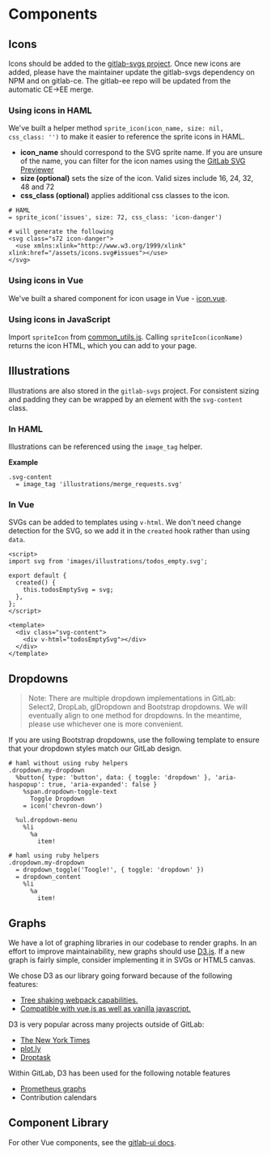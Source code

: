 # Components

## Icons

Icons should be added to the [gitlab-svgs project][gitlab-svgs-project]. Once new icons are added, please have the maintainer update the gitlab-svgs dependency on NPM and on gitlab-ce. The gitlab-ee repo will be updated from the automatic CE->EE merge.

### Using icons in HAML

We've built a helper method `sprite_icon(icon_name, size: nil, css_class: '')` to make it easier to reference the sprite icons in HAML.

- **icon_name** should correspond to the SVG sprite name. If you are unsure of the name, you can filter for the icon names using the [GitLab SVG Previewer][svg-previewer]
- **size (optional)** sets the size of the icon. Valid sizes include 16, 24, 32, 48 and 72
- **css_class (optional)** applies additional css classes to the icon.

```
# HAML
= sprite_icon('issues', size: 72, css_class: 'icon-danger')

# will generate the following
<svg class="s72 icon-danger">
  <use xmlns:xlink="http://www.w3.org/1999/xlink" xlink:href="/assets/icons.svg#issues"></use>
</svg>
```

### Using icons in Vue

We've built a shared component for icon usage in Vue - [icon.vue][icon-vue].

### Using icons in JavaScript

Import `spriteIcon` from [common_utils.js][common-utils]. Calling `spriteIcon(iconName)` returns the icon HTML, which you can add to your page.

## Illustrations

Illustrations are also stored in the `gitlab-svgs` project. For consistent sizing and padding they can be wrapped by an element with the `svg-content` class.

### In HAML

Illustrations can be referenced using the `image_tag` helper.

**Example**

```haml
.svg-content
  = image_tag 'illustrations/merge_requests.svg'
```

### In Vue

SVGs can be added to templates using `v-html`. We don't need change detection for the SVG, so we add it in the `created` hook rather than using `data`.

```
<script>
import svg from 'images/illustrations/todos_empty.svg';

export default {
  created() {
    this.todosEmptySvg = svg;
  },
};
</script>

<template>
  <div class="svg-content">
    <div v-html="todosEmptySvg"></div>
  </div>
</template>
```

## Dropdowns

> Note: There are multiple dropdown implementations in GitLab: Select2, DropLab, glDropdown and Bootstrap dropdowns. We will eventually align to one method for dropdowns. In the meantime, please use whichever one is more convenient.

If you are using Bootstrap dropdowns, use the following template to ensure that your dropdown styles match our GitLab design.

```
# haml without using ruby helpers
.dropdown.my-dropdown
  %button{ type: 'button', data: { toggle: 'dropdown' }, 'aria-haspopup': true, 'aria-expanded': false }
    %span.dropdown-toggle-text
      Toggle Dropdown
    = icon('chevron-down')

  %ul.dropdown-menu
    %li
      %a
        item!

# haml using ruby helpers
.dropdown.my-dropdown
  = dropdown_toggle('Toogle!', { toggle: 'dropdown' })
  = dropdown_content
    %li
      %a
        item!
```

## Graphs

We have a lot of graphing libraries in our codebase to render graphs. In an effort to improve maintainability, new graphs should use [D3.js](https://d3js.org/). If a new graph is fairly simple, consider implementing it in SVGs or HTML5 canvas.

We chose D3 as our library going forward because of the following features:

* [Tree shaking webpack capabilities.](https://github.com/d3/d3/blob/master/CHANGES.md#changes-in-d3-40)
* [Compatible with vue.js as well as vanilla javascript.](https://github.com/d3/d3/blob/master/CHANGES.md#changes-in-d3-40)

D3 is very popular across many projects outside of GitLab:

* [The New York Times](https://archive.nytimes.com/www.nytimes.com/interactive/2012/02/13/us/politics/2013-budget-proposal-graphic.html)
* [plot.ly](https://plot.ly/)
* [Droptask](https://www.droptask.com/)

Within GitLab, D3 has been used for the following notable features

* [Prometheus graphs](https://docs.gitlab.com/ee/user/project/integrations/prometheus.html)
* Contribution calendars

## Component Library

For other Vue components, see the [gitlab-ui docs](https://gitlab.com/gitlab-org/gitlab-ui).


[gitlab-svgs-project]: https://gitlab.com/gitlab-org/gitlab-svgs
[svg-previewer]: http://gitlab-org.gitlab.io/gitlab-svgs/
[icon-vue]: https://gitlab.com/gitlab-org/gitlab-ce/blob/master/app/assets/javascripts/vue_shared/components/icon.vue
[common-utils]: https://gitlab.com/gitlab-org/gitlab-ce/blob/master/app/assets/javascripts/lib/utils/common_utils.js
